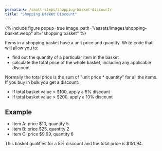 ```yaml
---
permalink: /small-steps/shopping-basket-discount/
title: "Shopping Basket Discount"
---
```


{% include figure popup=true image_path="/assets/images/shopping-basket.webp" alt="shopping basket" %}


Items in a shopping basket have a unit price and quantity. Write code that will allow you to:

- find out the quantity of a particular item in the basket
- calculate the total price of the whole basket, including any
  applicable discount

Normally the total price is the sum of "unit price * quantity" for all the items. If you buy in bulk
you get a discount:

- If total basket value > $100, apply a 5% discount
- If total basket value > $200, apply a 10% discount

## Example

- Item A: price $10, quantity 5
- Item B: price $25, quantity 2
- Item C: price $9.99, quantity 6

This basket qualifies for a 5% discount and the total price is $151.94.